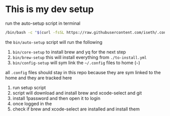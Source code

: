 # This is my dev setup

run the auto-setup script in terminal
```bash
/bin/bash -c "$(curl -fsSL https://raw.githubusercontent.com/iseth/.config-setup/main/bin/auto-setup)"
```

the `bin/auto-setup` script will run the following
1. `bin/core-setup` to install brew and yq for the next step
2. `bin/brew-setup` this will install everything from `./to-install.yml`
3. `bin/config-setup` will sym link the `~/.config` files to home (`~`)

all `.config` files should stay in this repo because they are sym linked to the home and they are tracked here


1. run setup script
2. script will download and install brew and xcode-select and git
3. install 1password and then open it to login
4. once logged in the
3. check if brew and xcode-select are installed and install them

